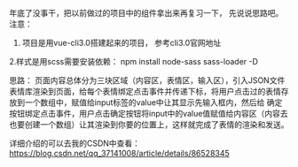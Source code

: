 年底了没事干，把以前做过的项目中的组件拿出来再复习一下， 先说说思路吧。
注意：
1. 项目是用vue-cli3.0搭建起来的项目， 参考cli3.0官网地址

2.样式是用scss需要安装依赖： npm install node-sass sass-loader -D

思路： 
  页面内容总体分为三块区域（内容区，表情区，输入区），引入JSON文件表情库渲染到页面，给每个表情绑定点击事件并传递下标，将用户点击过的表情存放到一个数组中，赋值给input标签的value中让其显示先输入框内，然后给 确定 按钮绑定点击事件，用户点击确定按钮将input中的value值赋值给内容区（内容去也要创建一个数组）让其渲染到你要的位置上，这样就完成了表情的渲染和发送。

详细介绍的可以去我的CSDN中查看：https://blog.csdn.net/qq_37141008/article/details/86528345


